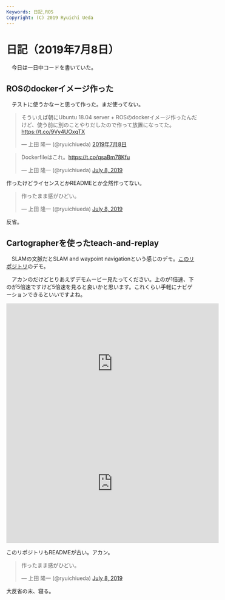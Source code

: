 ```yaml
---
Keywords: 日記,ROS
Copyright: (C) 2019 Ryuichi Ueda
---
```


# 日記（2019年7月8日）

　今日は一日中コードを書いていた。

## ROSのdockerイメージ作った

　テストに使うかなーと思って作った。まだ使ってない。

<blockquote class="twitter-tweet" data-lang="ja"><p lang="ja" dir="ltr">そういえば朝にUbuntu 18.04 server + ROSのdockerイメージ作ったんだけど、使う前に別のことやりだしたので作って放置になってた。<a href="https://t.co/9Vy4UOxqTX">https://t.co/9Vy4UOxqTX</a></p>&mdash; 上田 隆一 (@ryuichiueda) <a href="https://twitter.com/ryuichiueda/status/1148237287135670272?ref_src=twsrc%5Etfw">2019年7月8日</a></blockquote>
<script async src="https://platform.twitter.com/widgets.js" charset="utf-8"></script>

<blockquote class="twitter-tweet" data-partner="tweetdeck"><p lang="ja" dir="ltr">Dockerfileはこれ。<a href="https://t.co/qsaBm78Kfu">https://t.co/qsaBm78Kfu</a></p>&mdash; 上田 隆一 (@ryuichiueda) <a href="https://twitter.com/ryuichiueda/status/1148237518418006017?ref_src=twsrc%5Etfw">July 8, 2019</a></blockquote>
<script async src="https://platform.twitter.com/widgets.js" charset="utf-8"></script>

作ったけどライセンスとかREADMEとか全然作ってない。

<blockquote class="twitter-tweet" data-partner="tweetdeck"><p lang="ja" dir="ltr">作ったまま感がひどい。</p>&mdash; 上田 隆一 (@ryuichiueda) <a href="https://twitter.com/ryuichiueda/status/1148237581110280192?ref_src=twsrc%5Etfw">July 8, 2019</a></blockquote>
<script async src="https://platform.twitter.com/widgets.js" charset="utf-8"></script>

反省。


## Cartographerを使ったteach-and-replay

　SLAMの文脈だとSLAM and waypoint navigationという感じのデモ。[このリポジトリ](https://github.com/ryuichiueda/raspimouse_map_based_teach_and_replay)のデモ。

　アカンのだけどとりあえずデモムービー見たってください。上のが1倍速、下のが5倍速ですけど5倍速を見ると良いかと思います。これくらい手軽にナビゲーションできるといいですよね。

<iframe width="560" height="315" src="https://www.youtube.com/embed/fk8Y7kWahSQ" frameborder="0" allow="accelerometer; autoplay; encrypted-media; gyroscope; picture-in-picture" allowfullscreen></iframe>

<iframe width="560" height="315" src="https://www.youtube.com/embed/SirW2nRSL8U" frameborder="0" allow="accelerometer; autoplay; encrypted-media; gyroscope; picture-in-picture" allowfullscreen></iframe>

このリポジトリもREADMEが古い。アカン。

<blockquote class="twitter-tweet" data-partner="tweetdeck"><p lang="ja" dir="ltr">作ったまま感がひどい。</p>&mdash; 上田 隆一 (@ryuichiueda) <a href="https://twitter.com/ryuichiueda/status/1148237581110280192?ref_src=twsrc%5Etfw">July 8, 2019</a></blockquote>
<script async src="https://platform.twitter.com/widgets.js" charset="utf-8"></script>


大反省の末、寝る。


## 
## 

